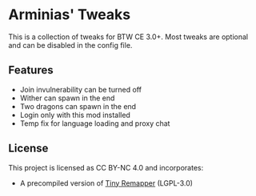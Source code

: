 # Arminias' Tweaks
This is a collection of tweaks for BTW CE 3.0+.
Most tweaks are optional and can be disabled in the config file.

## Features
- Join invulnerability can be turned off
- Wither can spawn in the end
- Two dragons can spawn in the end
- Login only with this mod installed
- Temp fix for language loading and proxy chat

## License
This project is licensed as CC BY-NC 4.0 and incorporates:
* A precompiled version of [Tiny Remapper](https://github.com/FabricMC/tiny-remapper) (LGPL-3.0)